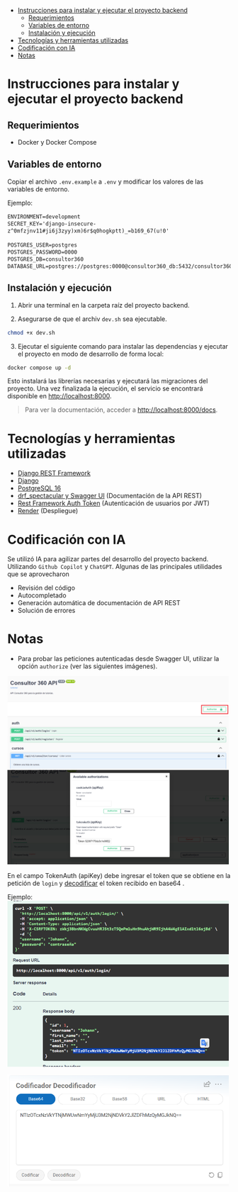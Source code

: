 - [Instrucciones para instalar y ejecutar el proyecto backend](#instrucciones-para-instalar-y-ejecutar-el-proyecto-backend)
  - [Requerimientos](#requerimientos)
  - [Variables de entorno](#variables-de-entorno)
  - [Instalación y ejecución](#instalación-y-ejecución)
- [Tecnologías y herramientas utilizadas](#tecnologías-y-herramientas-utilizadas)
- [Codificación con IA](#codificación-con-ia)
- [Notas](#notas)


# Instrucciones para instalar y ejecutar el proyecto backend

## Requerimientos

- Docker y Docker Compose

## Variables de entorno
Copiar el archivo `.env.example` a `.env` y modificar los valores de las variables de entorno.

Ejemplo:
```
ENVIRONMENT=development
SECRET_KEY='django-insecure-z^0mfzjnv11#ji6j3zyy)xm)6r$q0hogkptt)_=b169_67(u!0'

POSTGRES_USER=postgres
POSTGRES_PASSWORD=0000
POSTGRES_DB=consultor360
DATABASE_URL=postgres://postgres:0000@consultor360_db:5432/consultor360
```


## Instalación y ejecución

1. Abrir una terminal en la carpeta raíz del proyecto backend.

2. Asegurarse de que el archiv `dev.sh` sea ejecutable.
```bash
chmod +x dev.sh
```
   
3. Ejecutar el siguiente comando para instalar las dependencias y ejecutar el proyecto en modo de desarrollo de forma local:

```bash
docker compose up -d
```

Esto instalará las librerías necesarias y ejecutará las migraciones del proyecto. Una vez finalizada la ejecución, el servicio se encontrará disponible en [http://localhost:8000](http://localhost:8000).

> Para ver la documentación, acceder a [http://localhost:8000/docs](http://localhost:8000/docs).

# Tecnologías y herramientas utilizadas
- [Django REST Framework](https://www.django-rest-framework.org/)
- [Django](https://www.djangoproject.com/)
- [PostgreSQL 16](https://www.postgresql.org/)
- [drf_spectacular y Swagger UI](https://drf-spectacular.readthedocs.io/en/stable/) (Documentación de la API REST)
- [Rest Framework Auth Token]() (Autenticación de usuarios por JWT)
- [Render](https://render.com/docs/deploy-django) (Despliegue)

# Codificación con IA
Se utilizó IA para agilizar partes del desarrollo del proyecto backend. Utilizando `Github Copilot` y `ChatGPT`. Algunas de las principales utilidades que se aprovecharon

- Revisión del código
- Autocompletado
- Generación automática de documentación de API REST
- Solución de errores

# Notas
- Para probar las peticiones autenticadas desde Swagger UI, utilizar la opción `authorize` (ver las siguientes imágenes).

<img src="./docs/assets/swagger-auth.png" alt="Peticiones autenticadas en Swagger UI" width="500">

<img src="./docs/assets/image-2.png" alt="Autenticación de usuarios en Swagger UI" width="500">

En el campo TokenAuth (apiKey) debe ingresar el token que se obtiene en la petición de `login` y [decodificar](https://www.base64decode.org/) el token recibido en base64 .

Ejemplo:
<img src="./docs/assets/token.png" alt="Decodificar el token" width="500">

<img src="./docs/assets/decoder.png" alt="Decodificar el token" width="500">
